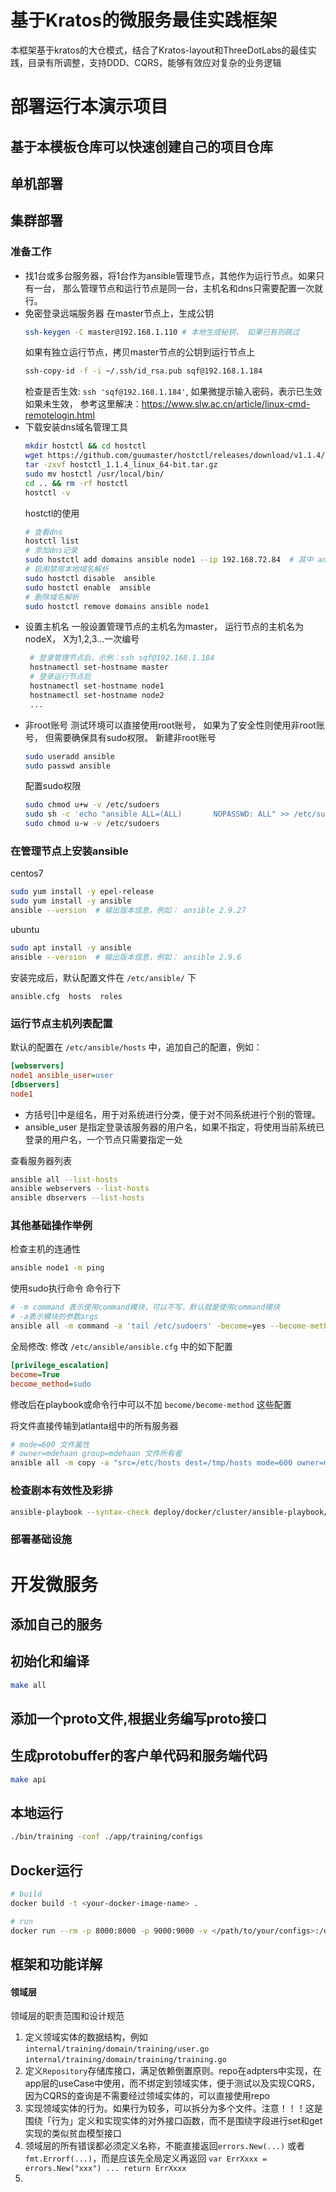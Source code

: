 # 基于Kratos的微服务最佳实践框架
本框架基于kratos的大仓模式，结合了Kratos-layout和ThreeDotLabs的最佳实践，目录有所调整，支持DDD、CQRS，能够有效应对复杂的业务逻辑

# 部署运行本演示项目
## 基于本模板仓库可以快速创建自己的项目仓库
## 单机部署

## 集群部署
### 准备工作
- 找1台或多台服务器，将1台作为ansible管理节点，其他作为运行节点。如果只有一台， 那么管理节点和运行节点是同一台，主机名和dns只需要配置一次就行。
- 免密登录远端服务器
    在master节点上，生成公钥
    ```bash
    ssh-keygen -C master@192.168.1.110 # 本地生成秘钥， 如果已有则跳过
    ```
    如果有独立运行节点，拷贝master节点的公钥到运行节点上
    ```bash
    ssh-copy-id -f -i ~/.ssh/id_rsa.pub sqf@192.168.1.184
    ```
    检查是否生效: `ssh 'sqf@192.168.1.184'`, 如果微提示输入密码，表示已生效
    如果未生效， 参考这里解决：https://www.slw.ac.cn/article/linux-cmd-remotelogin.html
- 下载安装dns域名管理工具
    ```bash
    mkdir hostctl && cd hostctl
    wget https://github.com/guumaster/hostctl/releases/download/v1.1.4/hostctl_1.1.4_linux_64-bit.tar.gz 
    tar -zxvf hostctl_1.1.4_linux_64-bit.tar.gz
    sudo mv hostctl /usr/local/bin/
    cd .. && rm -rf hostctl
    hostctl -v
    ```
    hostctl的使用
    ```bash
    # 查看dns
    hostctl list
    # 添加dns记录
    sudo hostctl add domains ansible node1 --ip 192.168.72.84  # 其中 ansible 表示管理域， node是域名
    # 启用禁用本地域名解析
    sudo hostctl disable  ansible
    sudo hostctl enable  ansible
    # 删除域名解析
    sudo hostctl remove domains ansible node1
    ```
- 设置主机名
  一般设置管理节点的主机名为master， 运行节点的主机名为nodeX， X为1,2,3...一次编号
  ```bash
   # 登录管理节点后，示例：ssh sqf@192.168.1.184
   hostnamectl set-hostname master
   # 登录运行节点后
   hostnamectl set-hostname node1
   hostnamectl set-hostname node2
   ...
  ```
- 非root账号
  测试环境可以直接使用root账号， 如果为了安全性则使用非root账号， 但需要确保具有sudo权限。
  新建非root账号
  ```bash
  sudo useradd ansible
  sudo passwd ansible
  ```
  配置sudo权限
  ```bash
  sudo chmod u+w -v /etc/sudoers
  sudo sh -c 'echo "ansible ALL=(ALL)       NOPASSWD: ALL" >> /etc/sudoers'
  sudo chmod u-w -v /etc/sudoers
  ```
### 在管理节点上安装ansible

centos7
```bash
sudo yum install -y epel-release
sudo yum install -y ansible
ansible --version  # 输出版本信息，例如： ansible 2.9.27
```

ubuntu
```bash
sudo apt install -y ansible
ansible --version  # 输出版本信息，例如： ansible 2.9.6
```

安装完成后，默认配置文件在 `/etc/ansible/` 下
```
ansible.cfg  hosts  roles
```

### 运行节点主机列表配置
默认的配置在 `/etc/ansible/hosts` 中，追加自己的配置，例如：
```ini
[webservers]
node1 ansible_user=user
[dbservers]
node1
```
- 方括号[]中是组名，用于对系统进行分类，便于对不同系统进行个别的管理。
- ansible_user 是指定登录该服务器的用户名，如果不指定，将使用当前系统已登录的用户名，一个节点只需要指定一处

查看服务器列表
```bash
ansible all --list-hosts
ansible webservers --list-hosts
ansible dbservers --list-hosts 
```

### 其他基础操作举例
检查主机的连通性
```bash
ansible node1 -m ping 
```
使用sudo执行命令
命令行下
```bash
# -m command 表示使用command模块，可以不写，默认就是使用command模块
# -a表示模块的参数args
ansible all -m command -a 'tail /etc/sudoers' -become=yes --become-method=sudo
```

全局修改: 修改 `/etc/ansible/ansible.cfg` 中的如下配置
```ini
[privilege_escalation]
become=True
become_method=sudo
```
修改后在playbook或命令行中可以不加 `become/become-method` 这些配置

将文件直接传输到atlanta组中的所有服务器
```bash
# mode=600 文件属性 
# owner=mdehaan group=mdehaan 文件所有者
ansible all -m copy -a "src=/etc/hosts dest=/tmp/hosts mode=600 owner=mdehaan group=mdehaan"
```

### 检查剧本有效性及彩排
```bash
ansible-playbook --syntax-check deploy/docker/cluster/ansible-playbook/install_docker.yml
```

### 部署基础设施



# 开发微服务
## 添加自己的服务



## 初始化和编译

```bash
make all
```

## 添加一个proto文件,根据业务编写proto接口

## 生成protobuffer的客户单代码和服务端代码

```bash
make api
```

## 本地运行

```bash
./bin/training -conf ./app/training/configs
```

## Docker运行

```bash
# build
docker build -t <your-docker-image-name> .

# run
docker run --rm -p 8000:8000 -p 9000:9000 -v </path/to/your/configs>:/data/conf <your-docker-image-name>
```

## 框架和功能详解


#### 领域层

领域层的职责范围和设计规范

1. 定义领域实体的数据结构，例如 `internal/training/domain/training/user.go` `internal/training/domain/training/training.go`
2. 定义`Repository`存储库接口，满足依赖倒置原则。repo在adpters中实现，在app层的useCase中使用，而不绑定到领域实体，便于测试以及实现CQRS，因为CQRS的查询是不需要经过领域实体的，可以直接使用repo
3. 实现领域实体的行为。如果行为较多，可以拆分为多个文件。注意！！！这是围绕「行为」定义和实现实体的对外接口函数，而不是围绕字段进行set和get实现的类似贫血模型接口
4. 领域层的所有错误都必须定义名称，不能直接返回`errors.New(...)` 或者`fmt.Errorf(...)`，而是应该先全局定义再返回 `var ErrXxxx = errors.New("xxx") ... return ErrXxxx`
5. 